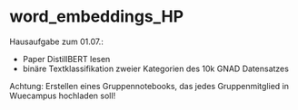 # word_embeddings_HP

Hausaufgabe zum 01.07.:

- Paper DistillBERT lesen
- binäre Textklassifikation zweier Kategorien des 10k GNAD Datensatzes

Achtung: Erstellen eines Gruppennotebooks, das jedes Gruppenmitglied in Wuecampus hochladen soll!